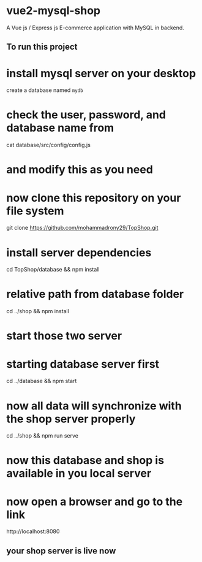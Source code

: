 # vue2-mysql-shop
A Vue js / Express js E-commerce application with MySQL in backend.
## To run this project
# install mysql server on your desktop
create a database named `mydb` 
# check the user, password, and database name from
cat database/src/config/config.js
# and modify this as you need
# now clone this repository on your file system
git clone https://github.com/mohammadrony29/TopShop.git
# install server dependencies 
cd TopShop/database && npm install 
# relative path from database folder
cd ../shop && npm install
# start those two server 
# starting database server first
cd ../database && npm start
# now all data will synchronize with the shop server properly
cd ../shop && npm run serve
# now this database and shop is available in you local server
# now open a browser and go to the link
http://localhost:8080
## your shop server is live now
